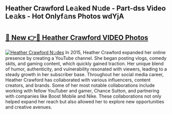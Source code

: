 ## Heather Crawford Le𝚊ked N𝚞de - Part-dss Video Le𝚊ks - Hot Onlyf𝚊ns Photos wdYjA

# <h2><a href="http://ab25955.deff.icu/?id=Heather+Crawford">🔗 New 👉🔴 Heather Crawford VIDEO Photos</a></h2>

[![Heather Crawford N𝚞des](https://i.imgur.com/rIISA9y.gif)](http://ab25955.deff.icu/?id=Heather+Crawford)
In 2015, Heather Crawford expanded her online presence by creating a YouTube channel. She began posting vlogs, comedy skits, and gaming content, which quickly gained traction. Her unique blend of humor, authenticity, and vulnerability resonated with viewers, leading to a steady growth in her subscriber base. Throughout her social media career, Heather Crawford has collaborated with various influencers, content creators, and brands. Some of her most notable collaborations include working with fellow YouTuber and gamer, Chance Sutton, and partnering with companies like Boost Mobile and Nike. These collaborations not only helped expand her reach but also allowed her to explore new opportunities and creative avenues.
